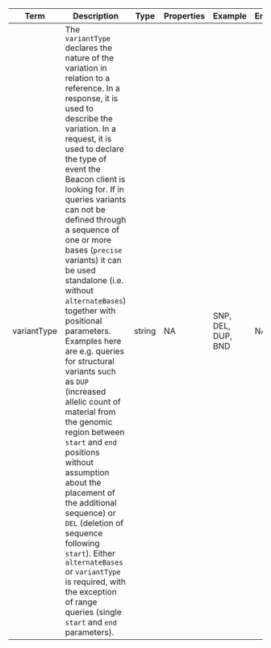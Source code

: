 |Term | Description | Type | Properties | Example | Enum|
| ---| ---| ---| ---| ---| --- |
| variantType | The `variantType` declares the nature of the variation in relation to a reference. In a response, it is used to describe the variation. In a request, it is used to declare the type of event the Beacon client is looking for. If in queries variants can not be defined through a sequence of one or more bases (`precise` variants) it can be used standalone (i.e. without `alternateBases`) together with positional parameters. Examples here are e.g. queries for structural variants such as `DUP` (increased allelic count of material from the genomic region  between `start` and `end` positions without assumption about the placement of the additional sequence) or `DEL` (deletion of sequence following `start`). Either `alternateBases` or `variantType` is required, with the exception of range queries (single `start` and `end` parameters). | string | NA | SNP, DEL, DUP, BND | NA|
